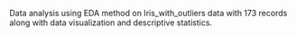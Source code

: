 Data analysis using EDA method on Iris_with_outliers data with 173 records along with data visualization and descriptive statistics.
